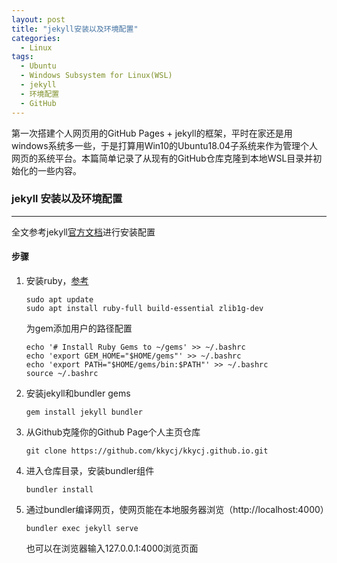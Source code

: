 ```yaml
---
layout: post
title: "jekyll安装以及环境配置"
categories:
  - Linux
tags:
  - Ubuntu
  - Windows Subsystem for Linux(WSL)
  - jekyll
  - 环境配置
  - GitHub
---
```

第一次搭建个人网页用的GitHub Pages + jekyll的框架，平时在家还是用windows系统多一些，于是打算用Win10的Ubuntu18.04子系统来作为管理个人网页的系统平台。本篇简单记录了从现有的GitHub仓库克隆到本地WSL目录并初始化的一些内容。

### jekyll 安装以及环境配置

---

全文参考jekyll[官方文档](https://jekyllrb.com/docs/)进行安装配置

#### 步骤

1. 安装ruby，[参考](https://linuxize.com/post/how-to-install-ruby-on-ubuntu-18-04/)

    ```
    sudo apt update
    sudo apt install ruby-full build-essential zlib1g-dev
    ```

    为gem添加用户的路径配置

    ```
    echo '# Install Ruby Gems to ~/gems' >> ~/.bashrc
    echo 'export GEM_HOME="$HOME/gems"' >> ~/.bashrc
    echo 'export PATH="$HOME/gems/bin:$PATH"' >> ~/.bashrc
    source ~/.bashrc
    ```

2. 安装jekyll和bundler gems

    ```
    gem install jekyll bundler
    ```

3. 从Github克隆你的Github Page个人主页仓库

    ```
    git clone https://github.com/kkycj/kkycj.github.io.git
    ```

4. 进入仓库目录，安装bundler组件

    ```
    bundler install
    ```

5. 通过bundler编译网页，使网页能在本地服务器浏览（http://localhost:4000）

    ```
    bundler exec jekyll serve
    ```

    也可以在浏览器输入127.0.0.1:4000浏览页面